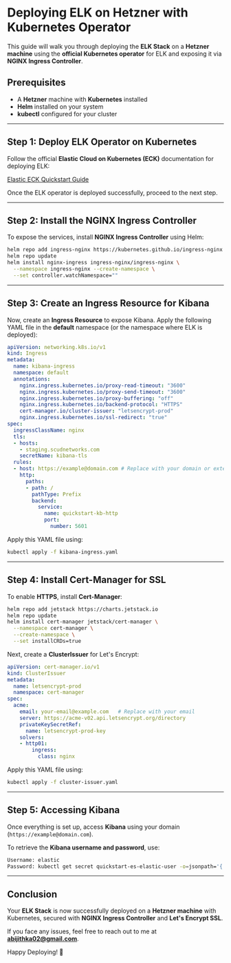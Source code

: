 # Deploying ELK on Hetzner with Kubernetes Operator

This guide will walk you through deploying the **ELK Stack** on a **Hetzner machine** using the **official Kubernetes operator** for ELK and exposing it via **NGINX Ingress Controller**.

## Prerequisites
- A **Hetzner** machine with **Kubernetes** installed
- **Helm** installed on your system
- **kubectl** configured for your cluster

---

## Step 1: Deploy ELK Operator on Kubernetes
Follow the official **Elastic Cloud on Kubernetes (ECK)** documentation for deploying ELK:

[Elastic ECK Quickstart Guide](https://www.elastic.co/guide/en/cloud-on-k8s/current/k8s-quickstart.html)

Once the ELK operator is deployed successfully, proceed to the next step.

---

## Step 2: Install the NGINX Ingress Controller
To expose the services, install **NGINX Ingress Controller** using Helm:

```sh
helm repo add ingress-nginx https://kubernetes.github.io/ingress-nginx  
helm repo update
helm install nginx-ingress ingress-nginx/ingress-nginx \
  --namespace ingress-nginx --create-namespace \
  --set controller.watchNamespace=""
```

---

## Step 3: Create an Ingress Resource for Kibana
Now, create an **Ingress Resource** to expose Kibana. Apply the following YAML file in the **default** namespace (or the namespace where ELK is deployed):

```yaml
apiVersion: networking.k8s.io/v1
kind: Ingress
metadata:
  name: kibana-ingress
  namespace: default
  annotations:
    nginx.ingress.kubernetes.io/proxy-read-timeout: "3600"
    nginx.ingress.kubernetes.io/proxy-send-timeout: "3600"
    nginx.ingress.kubernetes.io/proxy-buffering: "off"
    nginx.ingress.kubernetes.io/backend-protocol: "HTTPS"
    cert-manager.io/cluster-issuer: "letsencrypt-prod"
    nginx.ingress.kubernetes.io/ssl-redirect: "true"
spec:
  ingressClassName: nginx
  tls:
  - hosts:
    - staging.scudnetworks.com
    secretName: kibana-tls
  rules:
  - host: https://example@domain.com # Replace with your domain or external IP
    http:
      paths:
      - path: /
        pathType: Prefix
        backend:
          service:
            name: quickstart-kb-http
            port:
              number: 5601
```

Apply this YAML file using:
```sh
kubectl apply -f kibana-ingress.yaml
```

---

## Step 4: Install Cert-Manager for SSL
To enable **HTTPS**, install **Cert-Manager**:

```sh
helm repo add jetstack https://charts.jetstack.io
helm repo update
helm install cert-manager jetstack/cert-manager \
  --namespace cert-manager \
  --create-namespace \
  --set installCRDs=true
```

Next, create a **ClusterIssuer** for Let's Encrypt:

```yaml
apiVersion: cert-manager.io/v1
kind: ClusterIssuer
metadata:
  name: letsencrypt-prod
  namespace: cert-manager
spec:
  acme:
    email: your-email@example.com   # Replace with your email
    server: https://acme-v02.api.letsencrypt.org/directory
    privateKeySecretRef:
      name: letsencrypt-prod-key
    solvers:
    - http01:
        ingress:
          class: nginx
```

Apply this YAML file using:
```sh
kubectl apply -f cluster-issuer.yaml
```

---

## Step 5: Accessing Kibana
Once everything is set up, access **Kibana** using your domain (`https://example@domain.com`).

To retrieve the **Kibana username and password**, use:

```sh
Username: elastic
Password: kubectl get secret quickstart-es-elastic-user -o=jsonpath='{.data.elastic}' | base64 --decode
```

---

## Conclusion
Your **ELK Stack** is now successfully deployed on a **Hetzner machine** with Kubernetes, secured with **NGINX Ingress Controller** and **Let's Encrypt SSL**.

If you face any issues, feel free to reach out to me at **abijithka02@gmail.com**.

Happy Deploying! 🚀

